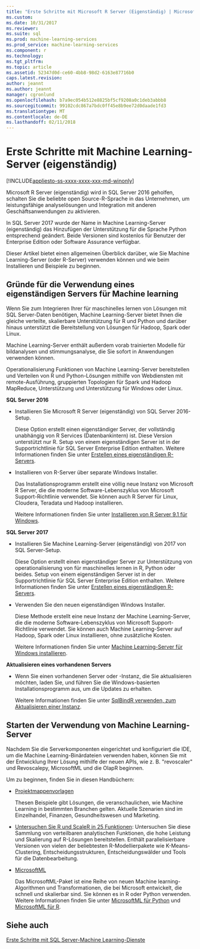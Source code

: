 ```yaml
---
title: "Erste Schritte mit Microsoft R Server (Eigenständig) | Microsoft-Dokumentation"
ms.custom: 
ms.date: 10/31/2017
ms.reviewer: 
ms.suite: sql
ms.prod: machine-learning-services
ms.prod_service: machine-learning-services
ms.component: r
ms.technology: 
ms.tgt_pltfrm: 
ms.topic: article
ms.assetid: 52347d0d-ce60-4bb8-98d2-6163e87716b0
caps.latest.revision: 
author: jeannt
ms.author: jeannt
manager: cgronlund
ms.openlocfilehash: b7a9ec054b512e8825bf5cf9208a0c1deb3abbb8
ms.sourcegitcommit: 99102cdc867a7bdc0ff45e8b9ee72d0daade1fd3
ms.translationtype: MT
ms.contentlocale: de-DE
ms.lasthandoff: 02/11/2018
---
```

# <a name="getting-started-with-machine-learning-server-standalone"></a>Erste Schritte mit Machine Learning-Server (eigenständig)
[!INCLUDE[appliesto-ss-xxxx-xxxx-xxx-md-winonly](../../includes/appliesto-ss-xxxx-xxxx-xxx-md-winonly.md)]
 
Microsoft R Server (eigenständig) wird in SQL Server 2016 geholfen, schalten Sie die beliebte open Source-R-Sprache in das Unternehmen, um leistungsfähige analyselösungen und Integration mit anderen Geschäftsanwendungen zu aktivieren.  

In SQL Server 2017 wurde der Name in Machine Learning-Server (eigenständig) das Hinzufügen der Unterstützung für die Sprache Python entsprechend geändert. Beide Versionen sind kostenlos für Benutzer der Enterprise Edition oder Software Assurance verfügbar.

Dieser Artikel bietet einen allgemeinen Überblick darüber, wie Sie Machine Learning-Server (oder R-Server) verwenden können und wie beim Installieren und Beispiele zu beginnen.

## <a name="why-use-a-standalone-server-for-machine-learning"></a>Gründe für die Verwendung eines eigenständigen Servers für Machine learning

Wenn Sie zum Integrieren Ihrer für maschinelles lernen von Lösungen mit SQL Server-Daten benötigen, Machine Learning-Server bietet Ihnen die gleiche verteilte, skalierbare Unterstützung für R und Python und darüber hinaus unterstützt die Bereitstellung von Lösungen für Hadoop, Spark oder Linux.

Machine Learning-Server enthält außerdem vorab trainierten Modelle für bildanalysen und stimmungsanalyse, die Sie sofort in Anwendungen verwenden können.

Operationalisierung Funktionen von Machine Learning-Server bereitstellen und Verteilen von R und Python-Lösungen mithilfe von Webdiensten mit remote-Ausführung, gruppierten Topologien für Spark und Hadoop MapReduce, Unterstützung und Unterstützung für Windows oder Linux.

**SQL Server 2016**

+ Installieren Sie Microsoft R Server (eigenständig) von SQL Server 2016-Setup.

    Diese Option erstellt einen eigenständiger Server, der vollständig unabhängig von R Services (Datenbankintern) ist. Diese Version unterstützt nur R. Setup von einem eigenständigen Server ist in der Supportrichtlinie für SQL Server Enterprise Edition enthalten. Weitere Informationen finden Sie unter [Erstellen eines eigenständigen R-Servers](../../advanced-analytics/r/create-a-standalone-r-server.md).

+ Installieren von R-Server über separate Windows Installer.

    Das Installationsprogramm erstellt eine völlig neue Instanz von Microsoft R Server, die die moderne Software-Lebenszyklus von Microsoft Support-Richtlinie verwendet. Sie können auch R Server für Linux, Cloudera, Teradata und Hadoop installieren.
    
    Weitere Informationen finden Sie unter [Installieren von R Server 9.1 für Windows](https://docs.microsoft.com/machine-learning-server/install/r-server-install-windows).

**SQL Server 2017**

+ Installieren Sie Machine Learning-Server (eigenständig) von 2017 von SQL Server-Setup. 

    Diese Option erstellt einen eigenständiger Server zur Unterstützung von operationalisierung von für maschinelles lernen in R, Python oder beides. Setup von einem eigenständigen Server ist in der Supportrichtlinie für SQL Server Enterprise Edition enthalten. Weitere Informationen finden Sie unter [Erstellen eines eigenständigen R-Servers](../../advanced-analytics/r/create-a-standalone-r-server.md).  

+ Verwenden Sie den neuen eigenständigen Windows Installer.

    Diese Methode erstellt eine neue Instanz der Machine Learning-Server, die die moderne Software-Lebenszyklus von Microsoft Support-Richtlinie verwendet. Sie können auch Machine Learning-Server auf Hadoop, Spark oder Linux installieren, ohne zusätzliche Kosten.
    
    Weitere Informationen finden Sie unter [Machine Learning-Server für Windows installieren](https://docs.microsoft.com/machine-learning-server/install/machine-learning-server-windows-install).

**Aktualisieren eines vorhandenen Servers**

+ Wenn Sie einen vorhandenen Server oder -Instanz, die Sie aktualisieren möchten, laden Sie, und führen Sie die Windows-basierten Installationsprogramm aus, um die Updates zu erhalten. 

    Weitere Informationen finden Sie unter [SqlBindR verwenden, zum Aktualisieren einer Instanz](use-sqlbindr-exe-to-upgrade-an-instance-of-sql-server.md).

## <a name="start-using-machine-learning-server"></a>Starten der Verwendung von Machine Learning-Server

 Nachdem Sie die Serverkomponenten eingerichtet und konfiguriert die IDE, um die Machine Learning-Binärdateien verwenden haben, können Sie mit der Entwicklung Ihrer Lösung mithilfe der neuen APIs, wie z. B. "revoscaler" und Revoscalepy, MicrosoftML und die OlapR beginnen.
    
Um zu beginnen, finden Sie in diesen Handbüchern:

+ [Projektmappenvorlagen](https://docs.microsoft.com/machine-learning-server/r/sample-solutions)

    Thesen Beispiele gibt Lösungen, die veranschaulichen, wie Machine Learning in bestimmten Branchen gelten. Aktuelle Szenarien sind im Einzelhandel, Finanzen, Gesundheitswesen und Marketing.

+ [Untersuchen Sie R und ScaleR in 25 Funktionen](https://docs.microsoft.com/machine-learning-server/r/tutorial-r-to-revoscaler): Untersuchen Sie diese Sammlung von verteilbaren analytischen Funktionen, die hohe Leistung und Skalierung auf R-Lösungen bereitstellen. Enthält parallelisierbare Versionen von vielen der beliebtesten R-Modellierpakete wie K-Means-Clustering, Entscheidungsstrukturen, Entscheidungswälder und Tools für die Datenbearbeitung.

- [MicrosoftML](https://msdn.microsoft.com/library/mt790482.aspx)

    Das MicrosoftML-Paket ist eine Reihe von neuen Machine learning-Algorithmen und Transformationen, die bei Microsoft entwickelt, die schnell und skalierbar sind. Sie können es in R oder Python verwenden. Weitere Informationen finden Sie unter [MicrosoftML für Python](https://docs.microsoft.com/machine-learning-server/python-reference/microsoftml/microsoftml-package) und [MicrosoftML für R](https://docs.microsoft.com/machine-learning-server/r-reference/microsoftml/microsoftml-package).

## <a name="see-also"></a>Siehe auch

[Erste Schritte mit SQL Server-Machine Learning-Dienste](../../advanced-analytics/r/getting-started-with-sql-server-r-services.md)